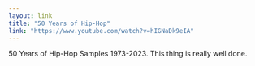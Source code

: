 ```yaml
---
layout: link
title: "50 Years of Hip-Hop"
link: "https://www.youtube.com/watch?v=hIGNaDk9eIA"
---
```


50 Years of Hip-Hop Samples 1973-2023. This thing is really well done.
